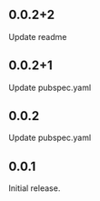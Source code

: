 ## 0.0.2+2
Update readme

## 0.0.2+1

Update pubspec.yaml

## 0.0.2

Update pubspec.yaml

## 0.0.1

Initial release.
